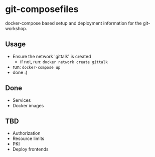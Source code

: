 # git-composefiles

docker-compose based setup and deployment information for the git-workshop.

## Usage

- Ensure the network 'gittalk' is created
  - if not, run: `docker network create gittalk`
- run: `docker-compose up`
- done :)

## Done

- Services
- Docker images

## TBD

- Authorization
- Resource limits
- PKI
- Deploy frontends
